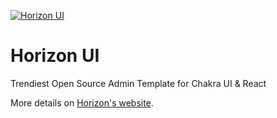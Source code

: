 [<img alt="Horizon UI" src="https://i.ibb.co/mHqsX3s/horizon-ui-github.png" /> ](https://horizon-ui.com/?ref=github-org)

<h1>Horizon UI</h1>
<p>Trendiest Open Source Admin Template for Chakra UI & React</p>

More details on [Horizon's website](https://horizon-ui.com/?ref=github-org).